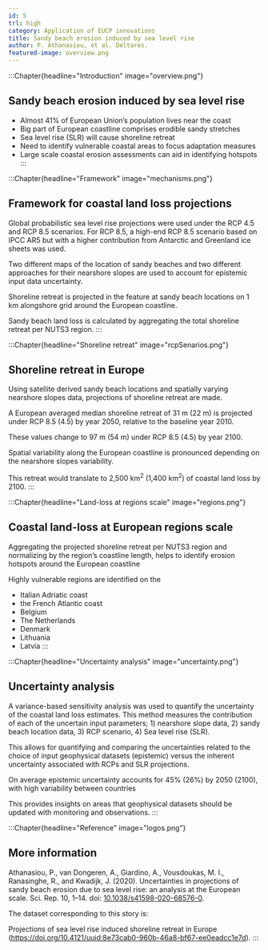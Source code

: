 ```yaml
---
id: 5
trl: high
category: Application of EUCP innovations
title: Sandy beach erosion induced by sea level rise
author: P. Athanasiou, et al. Deltares.
featured-image: overview.png
---
```


:::Chapter{headline="Introduction" image="overview.png"}
## Sandy beach erosion induced by sea level rise

- Almost 41% of European Union’s population lives near the coast
- Big part of European coastline comprises erodible sandy stretches
- Sea level rise (SLR) will cause shoreline retreat
- Need to identify vulnerable coastal areas to focus adaptation measures
- Large scale coastal erosion assessments can aid in identifying hotspots
:::

:::Chapter{headline="Framework" image="mechanisms.png"}
## Framework for coastal land loss projections

Global probabilistic sea level rise projections were used under the RCP 4.5 and
RCP 8.5 scenarios. For RCP 8.5, a high-end RCP 8.5 scenario based on IPCC AR5
but with a higher contribution from Antarctic and Greenland ice sheets was used.

Two different maps of the location of sandy beaches and two different approaches
for their nearshore slopes are used to account for epistemic input data
uncertainty.

Shoreline retreat is projected in the feature at sandy beach locations on 1 km
alongshore grid around the European coastline.

Sandy beach land loss is calculated by aggregating the total shoreline retreat
per NUTS3 region.
:::

:::Chapter{headline="Shoreline retreat" image="rcpSenarios.png"}
## Shoreline retreat in Europe

Using satellite derived sandy beach locations and spatially varying nearshore
slopes data, projections of shoreline retreat are made.

A European averaged median shoreline retreat of 31 m (22 m) is projected under
RCP 8.5 (4.5) by year 2050, relative to the baseline year 2010.

These values change to 97 m (54 m) under RCP 8.5 (4.5) by year 2100.

Spatial variability along the European coastline is pronounced depending on the
nearshore slopes variability.

This retreat would translate to 2,500 km<sup>2</sup> (1,400 km<sup>2</sup>) of
coastal land loss by 2100.
:::

:::Chapter{headline="Land-loss at regions scale" image="regions.png"}
## Coastal land-loss at European regions scale

Aggregating the projected shoreline retreat per NUTS3 region and normalizing by
the region’s coastline length, helps to identify erosion hotspots around the
European coastline

Highly vulnerable regions are identified on the
- Italian Adriatic coast
- the French Atlantic coast
- Belgium
- The Netherlands
- Denmark
- Lithuania
- Latvia
:::

:::Chapter{headline="Uncertainty analysis" image="uncertainty.png"}
## Uncertainty analysis

A variance-based sensitivity analysis was used to quantify the uncertainty of
the coastal land loss estimates. This method measures the contribution of each
of the uncertain input parameters; 1) nearshore slope data, 2) sandy beach
location data, 3) RCP scenario, 4) Sea level rise (SLR).

This allows for quantifying and comparing the uncertainties related to the
choice of input geophysical datasets (epistemic) versus the inherent uncertainty
associated with RCPs and SLR projections.

On average epistemic uncertainty accounts for 45% (26%) by 2050 (2100), with
high variability between countries

This provides insights on areas that geophysical datasets should be updated with
monitoring and observations.
:::


:::Chapter{headline="Reference" image="logos.png"}
## More information

Athanasiou, P., van Dongeren, A., Giardino, A., Vousdoukas, M. I., Ranasinghe,
R., and Kwadijk, J. (2020). Uncertainties in projections of sandy beach erosion
due to sea level rise: an analysis at the European scale. Sci. Rep. 10, 1–14.
doi: [10.1038/s41598-020-68576-0](https://doi.org/10.1038/s41598-020-68576-0).

The dataset corresponding to this story is:

Projections of sea level rise induced shoreline retreat in Europe
(https://doi.org/10.4121/uuid:8e73cab0-960b-46a8-bf67-ee0eadcc1e7d).
:::

